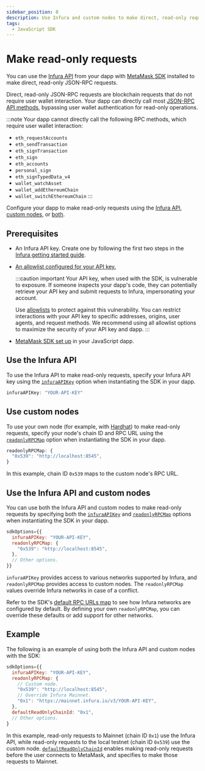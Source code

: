 ```yaml
---
sidebar_position: 8
description: Use Infura and custom nodes to make direct, read-only requests in your JavaScript dapp.
tags:
  - JavaScript SDK
---
```


# Make read-only requests

You can use the [Infura API](https://docs.infura.io/) from your dapp with
[MetaMask SDK](../../../concepts/sdk/index.md) installed to make direct, read-only JSON-RPC requests.

Direct, read-only JSON-RPC requests are blockchain requests that do not require user wallet interaction.
Your dapp can directly call most [JSON-RPC API methods](/wallet/reference/json-rpc-api), bypassing
user wallet authentication for read-only operations.

:::note
Your dapp cannot directly call the following RPC methods, which require user wallet interaction:

- `eth_requestAccounts`
- `eth_sendTransaction`
- `eth_signTransaction`
- `eth_sign`
- `eth_accounts`
- `personal_sign`
- `eth_signTypedData_v4`
- `wallet_watchAsset`
- `wallet_addEthereumChain`
- `wallet_switchEthereumChain`
:::

Configure your dapp to make read-only requests using the [Infura API](#use-the-infura-api),
[custom nodes](#use-custom-nodes), or [both](#use-the-infura-api-and-custom-nodes).

## Prerequisites

- An Infura API key.
  Create one by following the first two steps in the
  [Infura getting started guide](https://docs.infura.io/getting-started).

- [An allowlist configured for your API key.](https://docs.infura.io/networks/ethereum/how-to/secure-a-project/use-an-allowlist)

  :::caution important
  Your API key, when used with the SDK, is vulnerable to exposure.
  If someone inspects your dapp's code, they can potentially retrieve your API key and submit
  requests to Infura, impersonating your account.

  Use [allowlists](https://docs.infura.io/networks/ethereum/how-to/secure-a-project/use-an-allowlist)
  to protect against this vulnerability.
  You can restrict interactions with your API key to specific addresses, origins, user agents, and request methods.
  We recommend using all allowlist options to maximize the security of your API key and dapp.
  :::

- [MetaMask SDK set up](index.md) in your JavaScript dapp.

## Use the Infura API

To use the Infura API to make read-only requests, specify your Infura API key using the
[`infuraAPIKey`](../../../reference/sdk-js-options.md#infuraapikey) option when instantiating the SDK
in your dapp.

```javascript
infuraAPIKey: "YOUR-API-KEY"
```

## Use custom nodes

To use your own node (for example, with [Hardhat](https://hardhat.org/)) to make read-only requests,
specify your node's chain ID and RPC URL using the
[`readonlyRPCMap`](../../../reference/sdk-js-options.md#readonlyrpcmap) option when instantiating the
SDK in your dapp.

```javascript
readonlyRPCMap: {
  "0x539": "http://localhost:8545",
}
```

In this example, chain ID `0x539` maps to the custom node's RPC URL.

## Use the Infura API and custom nodes

You can use both the Infura API and custom nodes to make read-only requests by specifying both the
[`infuraAPIKey`](../../../reference/sdk-js-options.md#infuraapikey) and
[`readonlyRPCMap`](../../../reference/sdk-js-options.md#readonlyrpcmap) options when instantiating the
SDK in your dapp.

```javascript
sdkOptions={{
  infuraAPIKey: "YOUR-API-KEY",
  readonlyRPCMap: {
    "0x539": "http://localhost:8545",
  },
  // Other options.
}}
```

`infuraAPIKey` provides access to various networks supported by Infura, and `readonlyRPCMap`
provides access to custom nodes.
The `readonlyRPCMap` values override Infura networks in case of a conflict.

Refer to the SDK's
[default RPC URLs map](https://github.com/MetaMask/metamask-sdk/blob/dd9a3aaa1b5afa208cdb0d0768916d15b8638b25/packages/sdk/src/services/MetaMaskSDK/InitializerManager/setupInfuraProvider.ts#L12)
to see how Infura networks are configured by default.
By defining your own `readonlyRPCMap`, you can override these defaults or add support for other networks.

## Example

The following is an example of using both the Infura API and custom nodes with the SDK:

```javascript
sdkOptions={{
  infuraAPIKey: "YOUR-API-KEY",
  readonlyRPCMap: {
    // Custom node.
    "0x539": "http://localhost:8545",
    // Override Infura Mainnet.
    "0x1": "https://mainnet.infura.io/v3/YOUR-API-KEY",
  },
  defaultReadOnlyChainId: "0x1",
  // Other options.
}
```

In this example, read-only requests to Mainnet (chain ID `0x1`) use the Infura API, while read-only
requests to the local testnet (chain ID `0x539`) use the custom node.
[`defaultReadOnlyChainId`](../../../reference/sdk-js-options.md#defaultreadonlychainid) enables making
read-only requests before the user connects to MetaMask, and specifies to make those requests to Mainnet.
